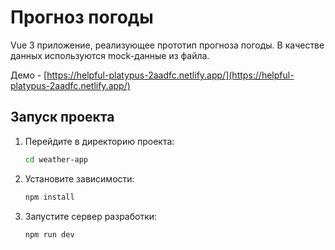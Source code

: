 # Прогноз погоды

Vue 3 приложение, реализующее прототип прогноза погоды. В качестве данных используются mock-данные из файла.

Демо - [https://helpful-platypus-2aadfc.netlify.app/](https://helpful-platypus-2aadfc.netlify.app/)

## Запуск проекта

1.  Перейдите в директорию проекта:
    ```bash
    cd weather-app
    ```
2.  Установите зависимости:
    ```bash
    npm install
    ```
3.  Запустите сервер разработки:
    ```bash
    npm run dev
    ```
